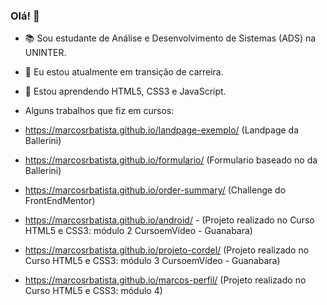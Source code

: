 ### Olá! 👋

- 📚 Sou estudante de Análise e Desenvolvimento de Sistemas (ADS) na UNINTER.
- 🔭 Eu estou atualmente em transição de carreira.
- 🌱 Estou aprendendo HTML5, CSS3 e JavaScript.

- Alguns trabalhos que fiz em cursos:
- https://marcosrbatista.github.io/landpage-exemplo/ (Landpage da Ballerini)
- https://marcosrbatista.github.io/formulario/ (Formulario baseado no da Ballerini)
- https://marcosrbatista.github.io/order-summary/ (Challenge do FrontEndMentor)
- https://marcosrbatista.github.io/android/ - (Projeto realizado no Curso HTML5 e CSS3: módulo 2 CursoemVídeo - Guanabara)
- https://marcosrbatista.github.io/projeto-cordel/ (Projeto realizado no Curso HTML5 e CSS3: módulo 3 CursoemVídeo - Guanabara)
- https://marcosrbatista.github.io/marcos-perfil/ (Projeto realizado no Curso HTML5 e CSS3: módulo 4)
